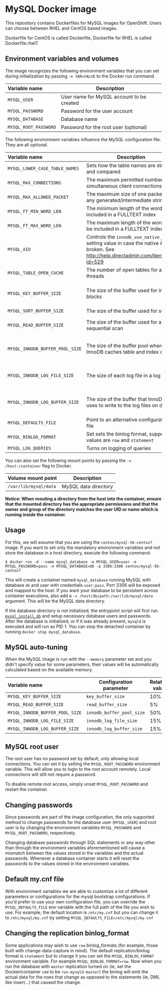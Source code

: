 MySQL Docker image
==================

This repository contains Dockerfiles for MySQL images for OpenShift.
Users can choose between RHEL and CentOS based images.

Dockerfile for CentOS is called Dockerfile, Dockerfile for RHEL is called
Dockerfile.rhel7.


Environment variables and volumes
----------------------------------

The image recognizes the following environment variables that you can set during
initialization by passing `-e VAR=VALUE` to the Docker run command.

|    Variable name       |    Description                            |
| :--------------------- | ----------------------------------------- |
|  `MYSQL_USER`          | User name for MySQL account to be created |
|  `MYSQL_PASSWORD`      | Password for the user account             |
|  `MYSQL_DATABASE`      | Database name                             |
|  `MYSQL_ROOT_PASSWORD` | Password for the root user (optional)     |

The following environment variables influence the MySQL configuration file. They are all optional.

|    Variable name                |    Description                                                    |    Default
| :------------------------------ | ----------------------------------------------------------------- | -------------------------------
|  `MYSQL_LOWER_CASE_TABLE_NAMES` | Sets how the table names are stored and compared                  |  0
|  `MYSQL_MAX_CONNECTIONS`        | The maximum permitted number of simultaneous client connections   |  151
|  `MYSQL_MAX_ALLOWED_PACKET`     | The maximum size of one packet or any generated/intermediate string | 200M
|  `MYSQL_FT_MIN_WORD_LEN`        | The minimum length of the word to be included in a FULLTEXT index |  4
|  `MYSQL_FT_MAX_WORD_LEN`        | The maximum length of the word to be included in a FULLTEXT index |  20
|  `MYSQL_AIO`                    | Controls the `innodb_use_native_aio` setting value in case the native AIO is broken. See http://help.directadmin.com/item.php?id=529 |  1
|  `MYSQL_TABLE_OPEN_CACHE`       | The number of open tables for all threads                         |  400
|  `MYSQL_KEY_BUFFER_SIZE`        | The size of the buffer used for index blocks                      |  32M (or 10% of available memory)
|  `MYSQL_SORT_BUFFER_SIZE`       | The size of the buffer used for sorting                           |  256K
|  `MYSQL_READ_BUFFER_SIZE`       | The size of the buffer used for a sequential scan                 |  8M (or 5% of available memory)
|  `MYSQL_INNODB_BUFFER_POOL_SIZE`| The size of the buffer pool where InnoDB caches table and index data |  32M (or 50% of available memory)
|  `MYSQL_INNODB_LOG_FILE_SIZE`   | The size of each log file in a log group                          |  8M (or 15% of available available)
|  `MYSQL_INNODB_LOG_BUFFER_SIZE` | The size of the buffer that InnoDB uses to write to the log files on disk | 8M (or 15% of available memory)
|  `MYSQL_DEFAULTS_FILE`          | Point to an alternative configuration file                        |  /etc/my.cnf
|  `MYSQL_BINLOG_FORMAT`          | Set sets the binlog format, supported values are `row` and `statement` | statement
|  `MYSQL_LOG_QUERIES`            | Turns on logging of queries | 0

You can also set the following mount points by passing the `-v /host:/container` flag to Docker.

|  Volume mount point      | Description          |
| :----------------------- | -------------------- |
|  `/var/lib/mysql/data`   | MySQL data directory |

**Notice: When mouting a directory from the host into the container, ensure that the mounted
directory has the appropriate permissions and that the owner and group of the directory
matches the user UID or name which is running inside the container.**

Usage
---------------------------------

For this, we will assume that you are using the `centos/mysql-56-centos7` image.
If you want to set only the mandatory environment variables and not store
the database in a host directory, execute the following command:

```
$ docker run -d --name mysql_database -e MYSQL_USER=user -e MYSQL_PASSWORD=pass -e MYSQL_DATABASE=db -p 3306:3306 centos/mysql-56-centos7
```

This will create a container named `mysql_database` running MySQL with database
`db` and user with credentials `user:pass`. Port 3306 will be exposed and mapped
to the host. If you want your database to be persistent across container executions,
also add a `-v /host/db/path:/var/lib/mysql/data` argument. This will be the MySQL
data directory.

If the database directory is not initialized, the entrypoint script will first
run [`mysql_install_db`](https://dev.mysql.com/doc/refman/en/mysql-install-db.html)
and setup necessary database users and passwords. After the database is initialized,
or if it was already present, `mysqld` is executed and will run as PID 1. You can
 stop the detached container by running `docker stop mysql_database`.


MySQL auto-tuning
-----------------

When the MySQL image is run with the `--memory` parameter set and you didn't
specify value for some parameters, their values will be automatically
calculated based on the available memory.

| Variable name                   | Configuration parameter   | Relative value
| :-------------------------------| ------------------------- | --------------
| `MYSQL_KEY_BUFFER_SIZE`         | `key_buffer_size`         | 10%
| `MYSQL_READ_BUFFER_SIZE`        | `read_buffer_size`        | 5%
| `MYSQL_INNODB_BUFFER_POOL_SIZE` | `innodb_buffer_pool_size` | 50%
| `MYSQL_INNODB_LOG_FILE_SIZE`    | `innodb_log_file_size`    | 15%
| `MYSQL_INNODB_LOG_BUFFER_SIZE`  | `innodb_log_buffer_size`  | 15%


MySQL root user
---------------------------------
The root user has no password set by default, only allowing local connections.
You can set it by setting the `MYSQL_ROOT_PASSWORD` environment variable. This
will allow you to login to the root account remotely. Local connections will
still not require a password.

To disable remote root access, simply unset `MYSQL_ROOT_PASSWORD` and restart
the container.


Changing passwords
------------------

Since passwords are part of the image configuration, the only supported method
to change passwords for the database user (`MYSQL_USER`) and root user is by
changing the environment variables `MYSQL_PASSWORD` and `MYSQL_ROOT_PASSWORD`,
respectively.

Changing database passwords through SQL statements or any way other than through
the environment variables aforementioned will cause a mismatch between the
values stored in the variables and the actual passwords. Whenever a database
container starts it will reset the passwords to the values stored in the
environment variables.

Default my.cnf file
-------------------
With environment variables we are able to customize a lot of different parameters
or configurations for the mysql bootstrap configurations. If you'd prefer to use
your own configuration file, you can override the `MYSQL_DEFAULTS_FILE` env
variable with the full path of the file you wish to use. For example, the default
location is `/etc/my.cnf` but you can change it to `/etc/mysql/my.cnf` by setting
 `MYSQL_DEFAULTS_FILE=/etc/mysql/my.cnf`

Changing the replication binlog_format
--------------------------------------
Some applications may wish to use `row` binlog_formats (for example, those built
  with change-data-capture in mind). The default replication/binlog format is
  `statement` but to change it you can set the `MYSQL_BINLOG_FORMAT` environment
  variable. For example `MYSQL_BINLOG_FORMAT=row`. Now when you run the database
  with `master` replication turned on (ie, set the Docker/container `cmd` to be
`run-mysqld-master`) the binlog will emit the actual data for the rows that change
as opposed to the statements (ie, DML like insert...) that caused the change.
